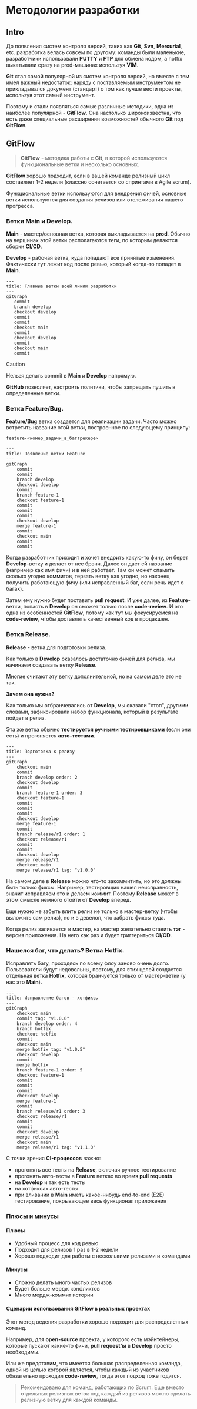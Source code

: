 # Методологии разработки

## Intro
До появления систем контроля версий, таких как **Git**, **Svn**, **Mercurial**, etc. разработка велась совсем по другому: команды были маленькие, разработчики использовали **PUTTY** и **FTP** для обмена кодом, а hotfix выкатывали сразу на prod-машинах используя **VIM**.

**Git** стал самой популярной из систем контроля версий, но вместе с тем имел важный недостаток: наряду с поставляемым инструментом не прикладывался документ (стандарт) о том как лучше вести проекты, используя этот самый инструмент.

Поэтому и стали появляться самые различные методики, одна из наиболее популярной - **GitFlow**. Она настолько широкоизвестна, что есть даже специальные расширения возможностей обычного **Git** под **GitFlow**.

## GitFlow
> **GitFlow** - методика работы с **Git**, в которой используются функциональные ветки и несколько основных.

**GitFlow** хорошо подходит, если в вашей команде релизный цикл составляет 1-2 недели (классно сочетается со спринтами в Agile scrum).

Функциональные ветки используются для внедрения фичей, основные ветки используются для создания релизов или отслеживания нашего прогресса.

### Ветки Main и Develop.
**Main** - мастер/основная ветка, которая выкладывается на **prod**. Обычно на вершинах этой ветки располагаются теги, по которым делаются сборки **CI/CD**.

**Develop** - рабочая ветка, куда попадают все принятые изменения. Фактически тут лежит код после ревью, который когда-то попадет в **Main**.

```mermaid
---
title: Главные ветки всей линии разработки
---
gitGraph
   commit
   branch develop
   checkout develop
   commit
   commit
   checkout main
   commit
   checkout develop
   commit
   checkout main
   commit
```

> [!CAUTION]
> Нельзя делать commit в **Main** и **Develop** напрямую.

**GitHub** позволяет, настроить политики, чтобы запрещать пушить в определенные ветки.


### Ветка Feature/Bug.
**Feature/Bug** ветка создается для реализации задачи. Часто можно встретить название этой ветки, построенное по следующему принципу:
    
    feature-<номер_задачи_в_багтрекере>

```mermaid
---
title: Появление ветки Feature
---
gitGraph
    commit
    commit
    branch develop
    checkout develop
    commit
    branch feature-1
    checkout feature-1
    commit
    commit
    commit
    checkout develop
    merge feature-1
    commit
    checkout main
    commit
    commit
```

Когда разработчик приходит и хочет внедрить какую-то фичу, он берет **Develop**-ветку и делает от нее брэнч. Далее он дает ей название (например как имя фичи) и в ней работает. Там он может спамить сколько угодно коммитов, терзать ветку как угодно, но наконец получить работающую фичу (или исправленный баг, если речь идет о багах).

Затем ему нужно будет поставить **pull request**. И уже далее, из **Feature**-ветки, попасть в **Develop** он сможет только после **code-review**. И это одна из особенностей **GitFlow**, потому как тут мы фокусируемся на **code-review**, чтобы доставлять качественный код в продакшен.


### Ветка Release.
**Release** - ветка для подготовки релиза.

Как только в **Develop** оказалось достаточно фичей для релиза, мы начинаем создавать ветку **Release**. 

Многие считают эту ветку дополнительной, но на самом деле это не так. 

**Зачем она нужна?**

Как только мы отбранчевались от **Develop**, мы сказали "стоп", другими словами, зафиксировали набор функционала, который в результате пойдет в релиз.

Эта же ветка обычно **тестируется ручными тестировщиками** (если они есть) и прогоняется **авто-тестами**.



```mermaid
---
title: Подготовка к релизу 
---
gitGraph
    checkout main
    commit
    branch develop order: 2
    checkout develop
    commit
    branch feature-1 order: 3
    checkout feature-1
    commit
    commit
    commit
    checkout develop
    merge feature-1
    commit
    branch release/r1 order: 1
    checkout release/r1
    commit
    commit
    checkout develop
    merge release/r1
    checkout main
    merge release/r1 tag: "v1.0.0"
```

На самом деле в **Release** можно что-то закоммитить, но это должны быть только фиксы. Например, тестировщик нашел неисправность, значит исправляем это и делаем коммит. Поэтому **Release** может в этом смысле немного отойти от **Develop** вперед.

Еще нужно не забыть влить релиз не только в мастер-ветку (чтобы выложить сам релиз), но и в девелоп, что забрать фиксы туда.

Когда релиз заливается в мастер, на мастер желательно ставить **тэг** - версия приложения. На него как раз и будет триггериться **CI/CD**.

### Нашелся баг, что делать? Ветка Hotfix.
Исправлять багу, проходясь по всему флоу заново очень долго. Пользователи будут недовольны, поэтому, для этих целей создается отдельная ветка **Hotfix**, которая бранчуется только от мастер-ветки (у нас это **Main**).

```mermaid
---
title: Исправление багов - хотфиксы
---
gitGraph
    checkout main
    commit tag: "v1.0.0"
    branch develop order: 4
    branch hotfix
    checkout hotfix
    commit
    checkout main
    merge hotfix tag: "v1.0.5"
    checkout develop
    commit
    merge hotfix
    branch feature-1 order: 5
    checkout feature-1
    commit
    commit
    commit
    checkout develop
    merge feature-1
    commit
    branch release/r1 order: 3
    checkout release/r1
    commit
    commit
    checkout develop
    merge release/r1
    checkout main
    merge release/r1 tag: "v1.1.0"
```

С точки зрения **CI-процессов** важно:
* прогонять все тесты на **Release**, включая ручное тестирование
* прогонять авто-тесты в **Feature** ветках во время **pull requests**
* на **Develop** и так есть тесты
* на хотфиксах авто-тесты
* при вливании в **Main** иметь какое-нибудь end-to-end (E2E) тестирование, покрывающее весь функционал приложения

### Плюсы и минусы
#### Плюсы
* Удобный процесс для код ревью
* Подходит для релизов 1 раз в 1-2 недели
* Хорошо подходит для работы с несколькими релизами и командами

#### Минусы
* Сложно делать много частых релизов
* Будет больше мердж конфликтов
* Много мердж-коммит истории


#### Сценарии использования GitFlow в реальных проектах
Этот метод ведения разработки хорошо подходит для распределенных команд.

Например, для **open-source** проекта, у которого есть мэйнтейнеры, которые пускают какие-то фичи, **pull request'ы** в **Develop** просто необходимы.

Или же представим, что имеется большая распределенная команда, одной из целью которой является, чтобы каждый из участников обязательно проходил **code-review**, тогда этот подход тоже годится.

> Рекомендовано для команд, работающих по Scrum. Еще вместо отдельных релизных веток под каждый из релизов можно сделать релизную ветку для каждой команды.


